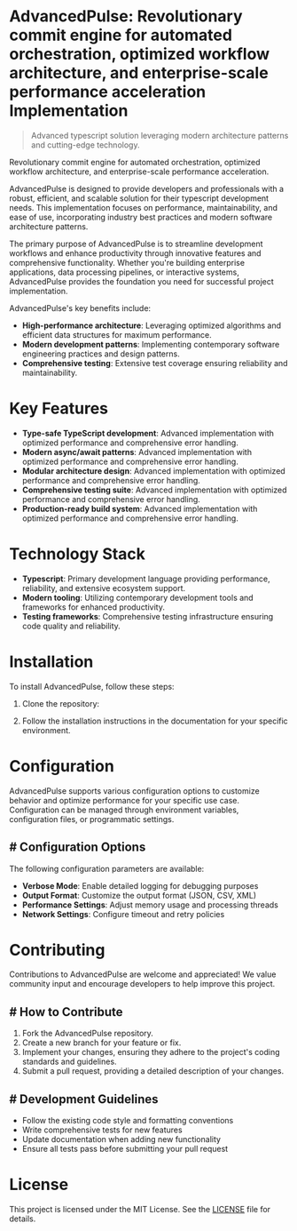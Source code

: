 <!-- fallback_AdvancedPulse_20250802183922_66618 -->

# AdvancedPulse: Revolutionary commit engine for automated orchestration, optimized workflow architecture, and enterprise-scale performance acceleration Implementation
> Advanced typescript solution leveraging modern architecture patterns and cutting-edge technology.

Revolutionary commit engine for automated orchestration, optimized workflow architecture, and enterprise-scale performance acceleration.

AdvancedPulse is designed to provide developers and professionals with a robust, efficient, and scalable solution for their typescript development needs. This implementation focuses on performance, maintainability, and ease of use, incorporating industry best practices and modern software architecture patterns.

The primary purpose of AdvancedPulse is to streamline development workflows and enhance productivity through innovative features and comprehensive functionality. Whether you're building enterprise applications, data processing pipelines, or interactive systems, AdvancedPulse provides the foundation you need for successful project implementation.

AdvancedPulse's key benefits include:

* **High-performance architecture**: Leveraging optimized algorithms and efficient data structures for maximum performance.
* **Modern development patterns**: Implementing contemporary software engineering practices and design patterns.
* **Comprehensive testing**: Extensive test coverage ensuring reliability and maintainability.

# Key Features

* **Type-safe TypeScript development**: Advanced implementation with optimized performance and comprehensive error handling.
* **Modern async/await patterns**: Advanced implementation with optimized performance and comprehensive error handling.
* **Modular architecture design**: Advanced implementation with optimized performance and comprehensive error handling.
* **Comprehensive testing suite**: Advanced implementation with optimized performance and comprehensive error handling.
* **Production-ready build system**: Advanced implementation with optimized performance and comprehensive error handling.

# Technology Stack

* **Typescript**: Primary development language providing performance, reliability, and extensive ecosystem support.
* **Modern tooling**: Utilizing contemporary development tools and frameworks for enhanced productivity.
* **Testing frameworks**: Comprehensive testing infrastructure ensuring code quality and reliability.

# Installation

To install AdvancedPulse, follow these steps:

1. Clone the repository:


2. Follow the installation instructions in the documentation for your specific environment.

# Configuration

AdvancedPulse supports various configuration options to customize behavior and optimize performance for your specific use case. Configuration can be managed through environment variables, configuration files, or programmatic settings.

## # Configuration Options

The following configuration parameters are available:

* **Verbose Mode**: Enable detailed logging for debugging purposes
* **Output Format**: Customize the output format (JSON, CSV, XML)
* **Performance Settings**: Adjust memory usage and processing threads
* **Network Settings**: Configure timeout and retry policies

# Contributing

Contributions to AdvancedPulse are welcome and appreciated! We value community input and encourage developers to help improve this project.

## # How to Contribute

1. Fork the AdvancedPulse repository.
2. Create a new branch for your feature or fix.
3. Implement your changes, ensuring they adhere to the project's coding standards and guidelines.
4. Submit a pull request, providing a detailed description of your changes.

## # Development Guidelines

* Follow the existing code style and formatting conventions
* Write comprehensive tests for new features
* Update documentation when adding new functionality
* Ensure all tests pass before submitting your pull request

# License

This project is licensed under the MIT License. See the [LICENSE](https://github.com/cerenyilmazjinx/AdvancedPulse/blob/main/LICENSE) file for details.
